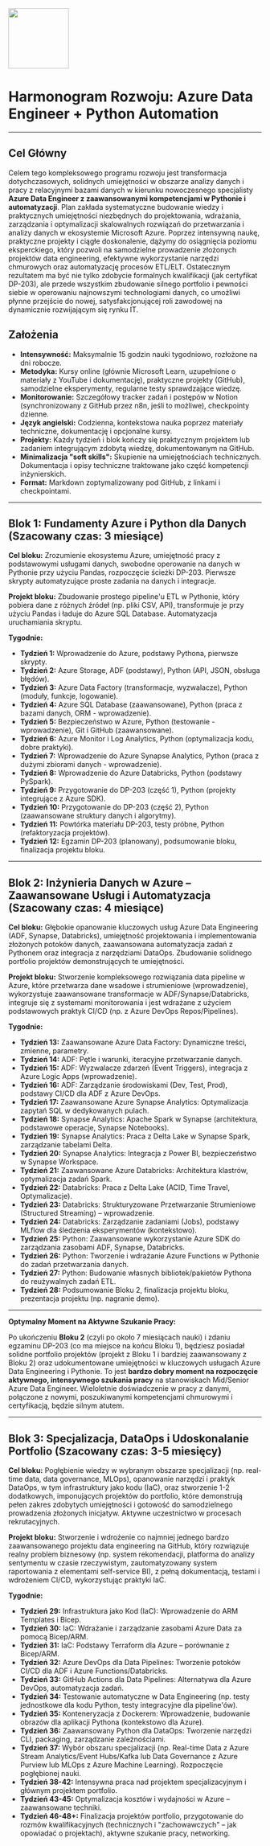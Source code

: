 <img src="https://r2cdn.perplexity.ai/pplx-full-logo-primary-dark%402x.png" class="logo" width="120"/>


# Harmonogram Rozwoju: Azure Data Engineer + Python Automation
---

## Cel Główny

Celem tego kompleksowego programu rozwoju jest transformacja dotychczasowych, solidnych umiejętności w obszarze analizy danych i pracy z relacyjnymi bazami danych w kierunku nowoczesnego specjalisty **Azure Data Engineer z zaawansowanymi kompetencjami w Pythonie i automatyzacji**. Plan zakłada systematyczne budowanie wiedzy i praktycznych umiejętności niezbędnych do projektowania, wdrażania, zarządzania i optymalizacji skalowalnych rozwiązań do przetwarzania i analizy danych w ekosystemie Microsoft Azure. Poprzez intensywną naukę, praktyczne projekty i ciągłe doskonalenie, dążymy do osiągnięcia poziomu eksperckiego, który pozwoli na samodzielne prowadzenie złożonych projektów data engineering, efektywne wykorzystanie narzędzi chmurowych oraz automatyzację procesów ETL/ELT. Ostatecznym rezultatem ma być nie tylko zdobycie formalnych kwalifikacji (jak certyfikat DP-203), ale przede wszystkim zbudowanie silnego portfolio i pewności siebie w operowaniu najnowszymi technologiami danych, co umożliwi płynne przejście do nowej, satysfakcjonującej roli zawodowej na dynamicznie rozwijającym się rynku IT.

## Założenia

* **Intensywność:** Maksymalnie 15 godzin nauki tygodniowo, rozłożone na dni robocze.
* **Metodyka:** Kursy online (głównie Microsoft Learn, uzupełnione o materiały z YouTube i dokumentację), praktyczne projekty (GitHub), samodzielne eksperymenty, regularne testy sprawdzające wiedzę.
* **Monitorowanie:** Szczegółowy tracker zadań i postępów w Notion (synchronizowany z GitHub przez n8n, jeśli to możliwe), checkpointy dzienne.
* **Język angielski:** Codzienna, kontekstowa nauka poprzez materiały techniczne, dokumentację i opcjonalne kursy.
* **Projekty:** Każdy tydzień i blok kończy się praktycznym projektem lub zadaniem integrującym zdobytą wiedzę, dokumentowanym na GitHub.
* **Minimalizacja "soft skills":** Skupienie na umiejętnościach technicznych. Dokumentacja i opisy techniczne traktowane jako część kompetencji inżynierskich.
* **Format:** Markdown zoptymalizowany pod GitHub, z linkami i checkpointami.

---

## Blok 1: Fundamenty Azure i Python dla Danych (Szacowany czas: 3 miesiące)

**Cel bloku:** Zrozumienie ekosystemu Azure, umiejętność pracy z podstawowymi usługami danych, swobodne operowanie na danych w Pythonie przy użyciu Pandas, rozpoczęcie ścieżki DP-203. Pierwsze skrypty automatyzujące proste zadania na danych i integracje.

**Projekt bloku:** Zbudowanie prostego pipeline'u ETL w Pythonie, który pobiera dane z różnych źródeł (np. pliki CSV, API), transformuje je przy użyciu Pandas i ładuje do Azure SQL Database. Automatyzacja uruchamiania skryptu.

**Tygodnie:**

* **Tydzień 1:** Wprowadzenie do Azure, podstawy Pythona, pierwsze skrypty.
* **Tydzień 2:** Azure Storage, ADF (podstawy), Python (API, JSON, obsługa błędów).
* **Tydzień 3:** Azure Data Factory (transformacje, wyzwalacze), Python (moduły, funkcje, logowanie).
* **Tydzień 4:** Azure SQL Database (zaawansowane), Python (praca z bazami danych, ORM - wprowadzenie).
* **Tydzień 5:** Bezpieczeństwo w Azure, Python (testowanie - wprowadzenie), Git i GitHub (zaawansowane).
* **Tydzień 6:** Azure Monitor i Log Analytics, Python (optymalizacja kodu, dobre praktyki).
* **Tydzień 7:** Wprowadzenie do Azure Synapse Analytics, Python (praca z dużymi zbiorami danych - wprowadzenie).
* **Tydzień 8:** Wprowadzenie do Azure Databricks, Python (podstawy PySpark).
* **Tydzień 9:** Przygotowanie do DP-203 (część 1), Python (projekty integrujące z Azure SDK).
* **Tydzień 10:** Przygotowanie do DP-203 (część 2), Python (zaawansowane struktury danych i algorytmy).
* **Tydzień 11:** Powtórka materiału DP-203, testy próbne, Python (refaktoryzacja projektów).
* **Tydzień 12:** Egzamin DP-203 (planowany), podsumowanie bloku, finalizacja projektu bloku.

---

## Blok 2: Inżynieria Danych w Azure – Zaawansowane Usługi i Automatyzacja (Szacowany czas: 4 miesiące)

**Cel bloku:** Głębokie opanowanie kluczowych usług Azure Data Engineering (ADF, Synapse, Databricks), umiejętność projektowania i implementowania złożonych potoków danych, zaawansowana automatyzacja zadań z Pythonem oraz integracja z narzędziami DataOps. Zbudowanie solidnego portfolio projektów demonstrujących te umiejętności.

**Projekt bloku:** Stworzenie kompleksowego rozwiązania data pipeline w Azure, które przetwarza dane wsadowe i strumieniowe (wprowadzenie), wykorzystuje zaawansowane transformacje w ADF/Synapse/Databricks, integruje się z systemami monitorowania i jest wdrażane z użyciem podstawowych praktyk CI/CD (np. z Azure DevOps Repos/Pipelines).

**Tygodnie:**

* **Tydzień 13:** Zaawansowane Azure Data Factory: Dynamiczne treści, zmienne, parametry.
* **Tydzień 14:** ADF: Pętle i warunki, iteracyjne przetwarzanie danych.
* **Tydzień 15:** ADF: Wyzwalacze zdarzeń (Event Triggers), integracja z Azure Logic Apps (wprowadzenie).
* **Tydzień 16:** ADF: Zarządzanie środowiskami (Dev, Test, Prod), podstawy CI/CD dla ADF z Azure DevOps.
* **Tydzień 17:** Zaawansowane Azure Synapse Analytics: Optymalizacja zapytań SQL w dedykowanych pulach.
* **Tydzień 18:** Synapse Analytics: Apache Spark w Synapse (architektura, podstawowe operacje, Synapse Notebooks).
* **Tydzień 19:** Synapse Analytics: Praca z Delta Lake w Synapse Spark, zarządzanie tabelami Delta.
* **Tydzień 20:** Synapse Analytics: Integracja z Power BI, bezpieczeństwo w Synapse Workspace.
* **Tydzień 21:** Zaawansowane Azure Databricks: Architektura klastrów, optymalizacja zadań Spark.
* **Tydzień 22:** Databricks: Praca z Delta Lake (ACID, Time Travel, Optymalizacje).
* **Tydzień 23:** Databricks: Strukturyzowane Przetwarzanie Strumieniowe (Structured Streaming) – wprowadzenie.
* **Tydzień 24:** Databricks: Zarządzanie zadaniami (Jobs), podstawy MLflow dla śledzenia eksperymentów (kontekstowo).
* **Tydzień 25:** Python: Zaawansowane wykorzystanie Azure SDK do zarządzania zasobami ADF, Synapse, Databricks.
* **Tydzień 26:** Python: Tworzenie i wdrażanie Azure Functions w Pythonie do zadań przetwarzania danych.
* **Tydzień 27:** Python: Budowanie własnych bibliotek/pakietów Pythona do reużywalnych zadań ETL.
* **Tydzień 28:** Podsumowanie Bloku 2, finalizacja projektu bloku, prezentacja projektu (np. nagranie demo).

---

**Optymalny Moment na Aktywne Szukanie Pracy:**

Po ukończeniu **Bloku 2** (czyli po około 7 miesiącach nauki) i zdaniu egzaminu DP-203 (co ma miejsce na końcu Bloku 1), będziesz posiadał solidne portfolio projektów (projekt z Bloku 1 i bardziej zaawansowany z Bloku 2) oraz udokumentowane umiejętności w kluczowych usługach Azure Data Engineering i Pythonie. To jest **bardzo dobry moment na rozpoczęcie aktywnego, intensywnego szukania pracy** na stanowiskach Mid/Senior Azure Data Engineer. Wieloletnie doświadczenie w pracy z danymi, połączone z nowymi, poszukiwanymi kompetencjami chmurowymi i certyfikacją, będzie silnym atutem.

---

## Blok 3: Specjalizacja, DataOps i Udoskonalanie Portfolio (Szacowany czas: 3-5 miesięcy)

**Cel bloku:** Pogłębienie wiedzy w wybranym obszarze specjalizacji (np. real-time data, data governance, MLOps), opanowanie narzędzi i praktyk DataOps, w tym infrastruktury jako kodu (IaC), oraz stworzenie 1-2 dodatkowych, imponujących projektów do portfolio, które demonstrują pełen zakres zdobytych umiejętności i gotowość do samodzielnego prowadzenia złożonych inicjatyw. Aktywne uczestnictwo w procesach rekrutacyjnych.

**Projekt bloku:** Stworzenie i wdrożenie co najmniej jednego bardzo zaawansowanego projektu data engineering na GitHub, który rozwiązuje realny problem biznesowy (np. system rekomendacji, platforma do analizy sentymentu w czasie rzeczywistym, zautomatyzowany system raportowania z elementami self-service BI), z pełną dokumentacją, testami i wdrożeniem CI/CD, wykorzystując praktyki IaC.

**Tygodnie:**

* **Tydzień 29:** Infrastruktura jako Kod (IaC): Wprowadzenie do ARM Templates i Bicep.
* **Tydzień 30:** IaC: Wdrażanie i zarządzanie zasobami Azure Data za pomocą Bicep/ARM.
* **Tydzień 31:** IaC: Podstawy Terraform dla Azure – porównanie z Bicep/ARM.
* **Tydzień 32:** Azure DevOps dla Data Pipelines: Tworzenie potoków CI/CD dla ADF i Azure Functions/Databricks.
* **Tydzień 33:** GitHub Actions dla Data Pipelines: Alternatywa dla Azure DevOps, automatyzacja zadań.
* **Tydzień 34:** Testowanie automatyczne w Data Engineering (np. testy jednostkowe dla kodu Python, testy integracyjne dla pipeline'ów).
* **Tydzień 35:** Konteneryzacja z Dockerem: Wprowadzenie, budowanie obrazów dla aplikacji Pythona (kontekstowo dla Azure).
* **Tydzień 36:** Zaawansowany Python dla DataOps: Tworzenie narzędzi CLI, packaging, zarządzanie zależnościami.
* **Tydzień 37:** Wybór obszaru specjalizacji (np. Real-time Data z Azure Stream Analytics/Event Hubs/Kafka lub Data Governance z Azure Purview lub MLOps z Azure Machine Learning). Rozpoczęcie pogłębionej nauki.
* **Tydzień 38-42:** Intensywna praca nad projektem specjalizacyjnym i głównym projektem portfolio.
* **Tydzień 43-45:** Optymalizacja kosztów i wydajności w Azure – zaawansowane techniki.
* **Tydzień 46-48+:** Finalizacja projektów portfolio, przygotowanie do rozmów kwalifikacyjnych (technicznych i "zachowawczych" – jak opowiadać o projektach), aktywne szukanie pracy, networking.
